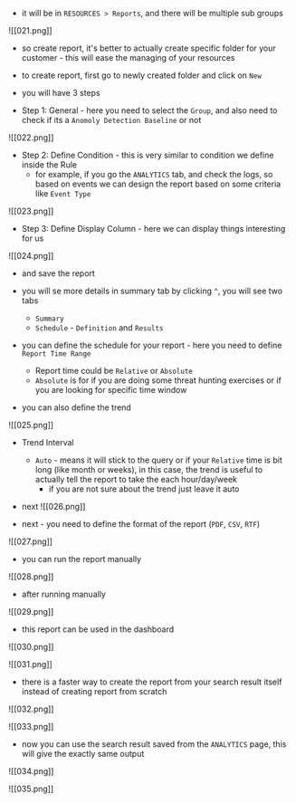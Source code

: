 - it will be in `RESOURCES > Reports`, and there will be multiple sub groups

![[021.png]]

- so create report, it's better to actually create specific folder for your customer - this will ease the managing of your resources

- to create report, first go to newly created folder and click on `New`
- you will have 3 steps

- Step 1: General - here you need to select the `Group`, and also need to check if its a `Anomoly Detection Baseline` or not

![[022.png]]

- Step 2: Define Condition - this is very similar to condition we define inside the Rule
	- for example, if you go the `ANALYTICS` tab, and check the logs, so based on events we can design the report based on some criteria like `Event Type`

![[023.png]]

- Step 3: Define Display Column - here we can display things interesting for us

![[024.png]]

- and save the report

- you will se more details in summary tab by clicking `^`, you will see two tabs
	- `Summary`
	- `Schedule` - `Definition` and `Results`

- you can define the schedule for your report - here you need to define `Report Time Range`
	- Report time could be `Relative` or `Absolute`
	- `Absolute` is for if you are doing some threat hunting exercises or if you are looking for specific time window

- you can also define the trend

![[025.png]]

- Trend Interval
	- `Auto` - means it will stick to the query or if your `Relative` time is bit long (like month or weeks), in this case, the trend is useful to actually tell the report to take the each hour/day/week
		- if you are not sure about the trend just leave it auto

- next
![[026.png]]

- next - you need to define the format of the report (`PDF`, `CSV`, `RTF`)

![[027.png]]

- you can run the report manually

![[028.png]]

- after running manually

![[029.png]]

- this report can be used in the dashboard

![[030.png]]

![[031.png]]

- there is a faster way to create the report from your search result itself instead of creating report from scratch

![[032.png]]

![[033.png]]

- now you can use the search result saved from the `ANALYTICS` page, this will give the exactly same output

![[034.png]]

![[035.png]]







